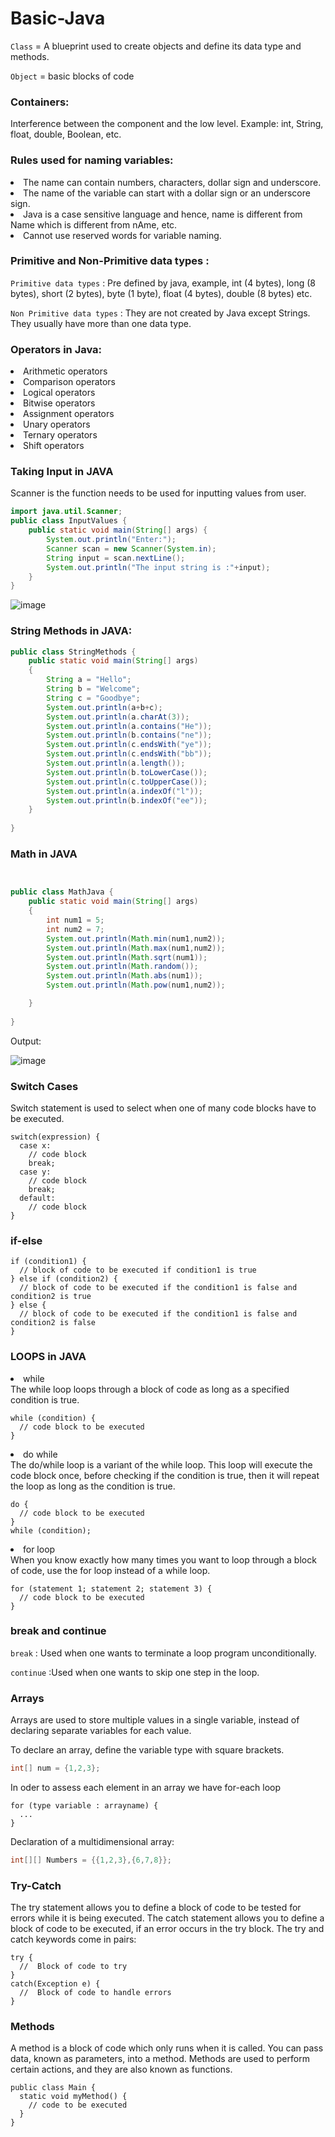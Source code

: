 # Basic-Java

```Class``` = A blueprint used to create objects and define its data type and methods.

```Object``` = basic blocks of code

<h3>Containers:</h3>
Interference between the component and the low level.
Example: int, String, float, double, Boolean, etc.



<h3>Rules used for naming variables:</h3>

<li>The name can contain numbers, characters, dollar sign and underscore.</li>
<li>The name of the variable can start with a dollar sign or an underscore sign.</li>
<li>Java is a case sensitive language and hence, name is different from Name which is different from nAme, etc.</li>
<li>Cannot use reserved words for variable naming.</li>

<h3>Primitive and Non-Primitive data types :</h3>

```Primitive data types``` : Pre defined by java, example, int (4 bytes), long (8 bytes), short (2 bytes), byte (1 byte), float (4 bytes), double (8 bytes) etc.

```Non Primitive data types``` : They are not created by Java except Strings.
They usually have more than one data type.

<h3>Operators in Java:</h3>
<li>Arithmetic operators</li>
<li>Comparison operators</li>
<li>Logical operators</li>
<li>Bitwise operators</li>
<li>Assignment operators</li>
<li>Unary operators</li>
<li>Ternary operators</li>
<li>Shift operators</li>

<h3>Taking Input in JAVA</h3>
Scanner is the function needs to be used for inputting values from user.

```java
import java.util.Scanner;
public class InputValues {
    public static void main(String[] args) {
        System.out.println("Enter:");
        Scanner scan = new Scanner(System.in);
        String input = scan.nextLine();
        System.out.println("The input string is :"+input);
    }
}
```
![image](https://user-images.githubusercontent.com/91787553/183653284-4667f657-22ad-4021-bdff-14800e0ed5b8.png)


<h3>String Methods in JAVA:</h3>


```java
public class StringMethods {
    public static void main(String[] args)
    {
        String a = "Hello";
        String b = "Welcome";
        String c = "Goodbye";
        System.out.println(a+b+c);
        System.out.println(a.charAt(3));
        System.out.println(a.contains("He"));
        System.out.println(b.contains("ne"));
        System.out.println(c.endsWith("ye"));
        System.out.println(c.endsWith("bb"));
        System.out.println(a.length());
        System.out.println(b.toLowerCase());
        System.out.println(c.toUpperCase());
        System.out.println(a.indexOf("l"));
        System.out.println(b.indexOf("ee"));
    }
    
}
```


<h3>Math in JAVA</h3>

```java


public class MathJava {
    public static void main(String[] args)
    {
        int num1 = 5;
        int num2 = 7;
        System.out.println(Math.min(num1,num2));
        System.out.println(Math.max(num1,num2));
        System.out.println(Math.sqrt(num1));
        System.out.println(Math.random());
        System.out.println(Math.abs(num1));
        System.out.println(Math.pow(num1,num2));

    }
    
}
```

Output:

![image](https://user-images.githubusercontent.com/91787553/183676044-034dbf05-920c-4825-8e61-c7dfd44dbba1.png)


<h3>Switch Cases</h3>
Switch statement is used to select when one of many code blocks have to be executed.

```syntax
switch(expression) {
  case x:
    // code block
    break;
  case y:
    // code block
    break;
  default:
    // code block
}
```

<h3>if-else</h3>

```syntax
if (condition1) {
  // block of code to be executed if condition1 is true
} else if (condition2) {
  // block of code to be executed if the condition1 is false and condition2 is true
} else {
  // block of code to be executed if the condition1 is false and condition2 is false
}
```

<h3>LOOPS in JAVA</h3>
<li>while</li>
The while loop loops through a block of code as long as a specified condition is true.

```syntax
while (condition) {
  // code block to be executed
}
```

<li>do while</li>
The do/while loop is a variant of the while loop. This loop will execute the code block once, before checking if the condition is true, then it will repeat the loop as long as the condition is true.

```syntax
do {
  // code block to be executed
}
while (condition);
```

<li>for loop</li>
When you know exactly how many times you want to loop through a block of code, use the for loop instead of a while loop.

```syntax
for (statement 1; statement 2; statement 3) {
  // code block to be executed
}
```
<h3>break and continue</h3>

```break``` : Used when one wants to terminate a loop program unconditionally.

```continue``` :Used when one wants to skip one step in the loop.

<h3>Arrays</h3>
Arrays are used to store multiple values in a single variable, instead of declaring separate variables for each value.

To declare an array, define the variable type with square brackets.

```java
int[] num = {1,2,3};
```
In oder to assess each element in an array we have for-each loop

```syntax
for (type variable : arrayname) {
  ...
}
```

Declaration of a multidimensional array:

```java
int[][] Numbers = {{1,2,3},{6,7,8}};
```

<h3>Try-Catch</h3>

The try statement allows you to define a block of code to be tested for errors while it is being executed. The catch statement allows you to define a block of code to be executed, if an error occurs in the try block.
The try and catch keywords come in pairs:

```syntax
try {
  //  Block of code to try
}
catch(Exception e) {
  //  Block of code to handle errors
}
```

<h3>Methods</h3>
A method is a block of code which only runs when it is called. You can pass data, known as parameters, into a method. Methods are used to perform certain actions, and they are also known as functions.

```syntax
public class Main {
  static void myMethod() {
    // code to be executed
  }
}
```
